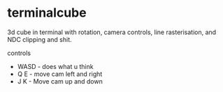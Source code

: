 # terminalcube

3d cube in terminal with rotation, camera controls, line rasterisation, and NDC clipping and shit.

controls 
- WASD - does what u think
- Q E - move cam left and right
- J K - Move cam up and down
